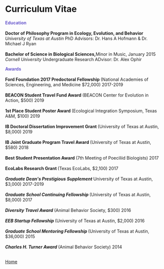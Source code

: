 <body>
		
<div class="container">
<div class="blurb">
<h1>Curriculum Vitae</h1>
	
<p><b><font color="SlateBlue">Education</font></b><br>
<br>
<b>Doctor of Philosophy Program in Ecology, Evolution, and Behavior</b> <br>
<em> University of Texas at Austin </em> PhD Advisors: Dr. Hans A Hofmann & Dr. Michael J Ryan <br>
<br>
<b>Bachelor of Science in Biological Sciences,</b>Minor in Music, January 2015 <br>
<em> Cornell University </em> Undergraduate Research ADvisor: Dr. Alex Ophir <br>
</p>

<p><b><font color="SlateBlue">Awards</font></b><br>
<br>
<b>Ford Foundation 2017 Predoctoral Fellowship </b>(National Academies of Sciences, Engineering, and Medicine $72,000) 2017-2019<br><br>
<b>BEACON Student Travel Fund Award </b>(BEACON Center for Evolution in Action, $500) 2019<br><br>
<b>1st Place Student Poster Award </b>(Ecological Integration Symposium, Texas A&M, $100) 2019<br><br>
<b>IB Doctoral Dissertation Improvement Grant </b>(University of Texas at Austin, $8,000) 2019<br><br>
<b>IB Joint Graduate Program Travel Award </b>(University of Texas at Austin, $580) 2018<br><br>
<b>Best Student Presentation Award </b>(7th Meeting of Poeciliid Biologists) 2017</b><br><br>
<b>EcoLabs Research Grant </b>(Texas EcoLabs, $2,100) 2017<br><br>
<b><i>Graduate Dean's Prestigious Supplement </i></b>University of Texas at Austin, $3,000) 2017-2019<br><br>
<b><i>Graduate School Continuing Fellowship </i></b>(University of Texas at Austin, $8,000) 2017<br><br>
<b><i>Diversity Travel Award </i></b>(Animal Behavior Society, $300) 2016<br><br>
<b><i>EEB Startup Fellowship </i></b>(University of Texas at Austin, $2,000) 2016 <br><br>
<b><i>Graduate School Mentoring Fellowship </i></b>(University of Texas at Austin, $36,000) 2015<br><br>
<b><i>Charles H. Turner Award </i></b>(Animal Behavior Society) 2014<br><br>
</p>
	
<a href="../">Home</a>
